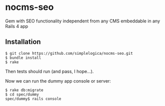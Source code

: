 nocms-seo
=========

Gem with SEO functionality independent from any CMS embeddable in any Rails 4 app

Installation
------------

```
$ git clone https://github.com/simplelogica/nocms-seo.git
$ bundle install
$ rake

```

Then tests should run (and pass, I hope...).

Now we can run the dummy app console or server:

```
$ rake db:migrate
$ cd spec/dummy
spec/dummy$ rails console
```